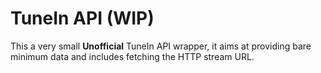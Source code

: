 # TuneIn API (WIP)

This a very small **Unofficial** TuneIn API wrapper, it aims at providing bare minimum data and includes fetching the HTTP stream URL.

